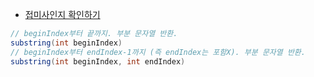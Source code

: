- [접미사인지 확인하기](https://school.programmers.co.kr/learn/courses/30/lessons/181908)

```java
// beginIndex부터 끝까지. 부분 문자열 반환.
substring(int beginIndex)
// beginIndex부터 endIndex-1까지 (즉 endIndex는 포함X). 부분 문자열 반환.
substring(int beginIndex, int endIndex)
```